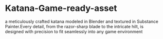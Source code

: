 # Katana-Game-ready-asset
a meticulously crafted katana modeled in Blender and textured in Substance Painter.Every detail, from the razor-sharp blade to the intricate hilt, is designed with precision to fit seamlessly into any game environment
